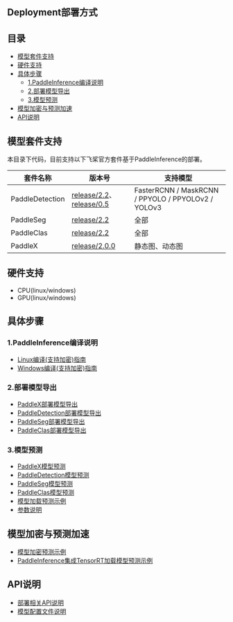 ## Deployment部署方式

## 目录
- [模型套件支持](#模型套件支持)
- [硬件支持](#硬件支持)
- [具体步骤](#具体步骤)
  - [1.PaddleInference编译说明](#1PaddleInference编译说明)
  - [2.部署模型导出](#2部署模型导出)
  - [3.模型预测](#3模型预测)
- [模型加密与预测加速](#模型加密与预测加速)
- [API说明](#API说明)


## 模型套件支持
本目录下代码，目前支持以下飞桨官方套件基于PaddleInference的部署。

| 套件名称 | 版本号   | 支持模型 | 
| -------- | -------- | ------- |
| PaddleDetection  | [release/2.2](https://github.com/PaddlePaddle/PaddleDetection/tree/release/2.2)、[release/0.5](https://github.com/PaddlePaddle/PaddleDetection/tree/release/0.5) |  FasterRCNN / MaskRCNN / PPYOLO / PPYOLOv2 / YOLOv3   |  
| PaddleSeg        | [release/2.2](https://github.com/PaddlePaddle/PaddleSeg/tree/release/2.2)       |  全部  |
| PaddleClas       | [release/2.2](https://github.com/PaddlePaddle/PaddleClas/tree/release/2.2)      |  全部  |
| PaddleX          | [release/2.0.0](https://github.com/PaddlePaddle/PaddleX)                        |  静态图、动态图   |

## 硬件支持
- CPU(linux/windows)
- GPU(linux/windows)

## 具体步骤
### 1.PaddleInference编译说明
- [Linux编译(支持加密)指南](./docs/compile/paddle/linux.md)
- [Windows编译(支持加密)指南](./docs/compile/paddle/windows.md)

### 2.部署模型导出
- [PaddleX部署模型导出](./docs/models/paddlex.md/#部署模型导出)
- [PaddleDetection部署模型导出](./docs/models/paddledetection.md/#部署模型导出)
- [PaddleSeg部署模型导出](./docs/models/paddleseg.md/#部署模型导出)
- [PaddleClas部署模型导出](./docs/models/paddleclas.md/#部署模型导出)

### 3.模型预测
- [PaddleX模型预测](./docs/models/paddlex.md/#模型预测)
- [PaddleDetection模型预测](./docs/models/paddledetection.md/#模型预测)
- [PaddleSeg模型预测](./docs/models/paddleseg.md/#模型预测)
- [PaddleClas模型预测](./docs/models/paddleclas.md/#模型预测)
- [模型加载预测示例](./docs/demo/model_infer.md)
- [参数说明](./docs/demo/model_infer.md/#参数说明)

## 模型加密与预测加速

- [模型加密预测示例](./docs/demo/decrypt_infer.md)
- [PaddleInference集成TensorRT加载模型预测示例](./docs/demo/tensorrt_infer.md)

## API说明

- [部署相关API说明](./docs/apis/model.md)
- [模型配置文件说明](./docs/apis/yaml.md)
